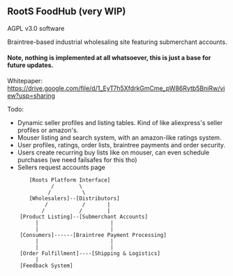 ## RootS FoodHub (very WIP)
AGPL v3.0 software

Braintree-based industrial wholesaling site featuring submerchant accounts. 

#### Note, nothing is implemented at all whatsoever, this is just a base for future updates.

Whitepaper: https://drive.google.com/file/d/1_EyT7h5XfdrkGmCme_pW86Rytb5BniRw/view?usp=sharing

Todo: 
- Dynamic seller profiles and listing tables. Kind of like aliexpress's seller profiles or amazon's.
- Mouser listing and search system, with an amazon-like ratings system.
- User profiles, ratings, order lists, braintree payments and order security.
- Users create recurring buy lists like on mouser, can even schedule purchases (we need failsafes for this tho)
- Sellers request accounts page


```
       [Roots Platform Interface]
              /        \
             /          \
       [Wholesalers]--[Distributors]
            /           /       |
           /           /        |
    [Product Listing]--[Submerchant Accounts]
         |                       |
         |                       |
    [Consumers]------[Braintree Payment Processing]
         |                       |
         |                       |
    [Order Fulfillment]----[Shipping & Logistics]
         |
    [Feedback System]

```
